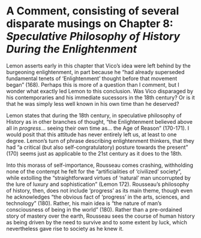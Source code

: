 # A Comment, consisting of several disparate musings on Chapter 8: *Speculative Philosophy of History During the Enlightenment*

Lemon asserts early in this chapter that Vico’s idea were left behind by the burgeoning enlightenment, in part because he “had already superseded fundamental tenets of ‘Enlightenment’ thought before that movement began” (168). Perhaps this is more of a question than I comment, but I wonder what exactly led Lemon to this conclusion. Was Vico disparaged by his contemporaries and his immediate sucessors in the 18th century? Or is it that he was simply less well known in his own time than he deserved? 

Lemon states that during the 18th century, in speculative philosophy of History as in other branches of thought, “the Enlightenment believed above all in *progress*… seeing their own time as… the Age of Reason” (170-171). I would posit that this attitude has never entirely left us, at least to one degree. Lemon’s turn of phrase describing enlightenment thinkers, that they had “a critical (but also self-congratulatory) posture towards the present” (170) seems just as applicable to the 21st century as it does to the 18th. 

Into this morass of self-importance, Rousseau comes crashing, withholding none of the contempt he felt for the “artificialities of ‘civilized’ society”, while extolling the “straightforward virtues of ‘natural’ man uncorrupted by the lure of luxury and sophistication” (Lemon 172). Rousseau’s philosophy of history, then, does not include ‘progress’ as its main theme, though even he acknowledges “the obvious fact of ‘progress’ in the arts, sciences, and technology” (180). Rather, his main idea is “the nature of man’s consciousness of being in the world” (180). Rather than a pre-ordained story of mastery over the earth, Rousseau sees the course of human history as being driven by the need to survive and to some extent by luck, which nevertheless gave rise to society as he knew it. 
